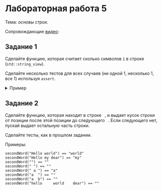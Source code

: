 # Лабораторная работа 5

Тема: *основы строк.*

Сопровождающие [видео](https://www.youtube.com/watch?v=3aXFuiHxb9k&list=PL4sUOB8DjVlWUcSaCu0xPcK7rYeRwGpl7&index=11&t=639):

## Задание 1

Сделайте функцию, которая считает сколько символов `1` в строке (`std::string_view`).

Сделайте несколько тестов для всех случаев (ни одной 1, несколько 1, все 1) используя `assert`.

<details>
<summary>Пример</summary>

```
void runTests()
{
    assert(countOnes("001100") == 2);
    // ...
}
```
</details>

## Задание 2

Сделайте функцию, которая находит в строке ` `,
и выдает кусок строки от позиции после этой позиции до следующего ` `.
Если следующего нет, пускай выдает остальную часть строки.

Сделайте тесты, как в прошлом задании.

Примеры: 
```
secondWord("Hello world") == "world"
secondWord("Hello my dear") == "my"
secondWord("") == ""
secondWord(" ") == ""
secondWord(" a ") == "a"
secondWord("a  ") == ""
secondWord("a  b") == ""
secondWord("hello     world    dear") == ""
```
